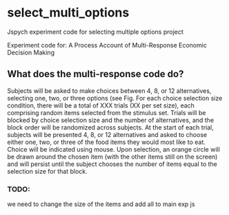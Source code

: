 # select_multi_options
Jspych experiment code for selecting multiple options project

Experiment code for: A Process Account of Multi-Response Economic Decision Making

## What does the multi-response code do?

Subjects will be asked to make choices between 4, 8, or 12 alternatives, selecting one, two, or three options (see Fig. For each choice selection size condition, there will be a total of XXX trials (XX per set size), each comprising random items selected from the stimulus set. Trials will be blocked by choice selection size and the number of alternatives, and the block order will be randomized across subjects. At the start of each trial, subjects will be presented 4, 8, or 12 alternatives and asked to choose either one, two, or three of the food items they would most like to eat. Choice will be indicated using mouse. Upon selection, an orange circle will be drawn around the chosen item (with the other items still on the screen) and will persist until the subject chooses the number of items equal to the selection size for that block.


### TODO:
we need to change the size of the items and add all to main exp js